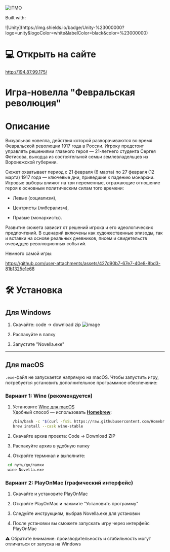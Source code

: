 ![ITMO](https://raw.githubusercontent.com/aimclub/open-source-ops/43bb283758b43d75ec1df0a6bb4ae3eb20066323/badges/ITMO_badge_rus.svg)

<p>Built with:</p> ![Unity](https://img.shields.io/badge/Unity-%23000000?logo=unity&logoColor=white&labelColor=black&color=%23000000)


# 💻 Открыть на сайте
http://194.87.99.175/

# Игра-новелла "Февральская революция"
# Описание
Визуальная новелла, действия которой разворачиваются во время Февральской революции 1917 года в России. Игроку предстоит управлять решениями главного героя — 21-летнего студента Сергея Фетисова, выходца из состоятельной семьи землевладельцев из Воронежской губернии.

Сюжет охватывает период с 21 февраля (6 марта) по 27 февраля (12 марта) 1917 года — ключевые дни, приведшие к падению монархии. Игровые выборы влияют на три переменные, отражающие отношение героя к основным политическим силам того времени:

- Левые (социализм),

- Центристы (либерализм),

- Правые (монархисты).

Развитие сюжета зависит от решений игрока и его идеологических предпочтений. В сценарий включены как художественные эпизоды, так и вставки на основе реальных дневников, писем и свидетельств очевидцев революционных событий.

Немного самой игры:

https://github.com/user-attachments/assets/427d90b7-67e7-40e8-8bd3-81b1325e1e68


# 🛠 Установка
## Для Windows 
1. Скачайте: code -> download zip
![image](https://github.com/user-attachments/assets/1531f31c-f672-4cae-82e1-d8a97fcccf38)

2. Распакуйте в папку

3. Запустите "Novella.exe"
---
## Для macOS  
`.exe`-файл не запускается напрямую на macOS. Чтобы запустить игру, потребуется установить дополнительное программное обеспечение:

### Вариант 1: Wine (рекомендуется)
1. Установите [Wine для macOS](https://wiki.winehq.org/MacOS)  
   Удобный способ — использовать **[Homebrew](https://brew.sh/)**:
   ``` bash
   /bin/bash -c "$(curl -fsSL https://raw.githubusercontent.com/Homebrew/install/HEAD/install.sh)"
   brew install --cask wine-stable
   ```
2. Скачайте архив проекта: Code → Download ZIP

3. Распакуйте архив в удобную папку

4. Откройте терминал и выполните:
 ``` bash
  cd путь/до/папки
  wine Novella.exe
   ```
### Вариант 2: PlayOnMac (графический интерфейс)
1. Скачайте и установите PlayOnMac

2. Откройте PlayOnMac и нажмите "Установить программу"

3. Следуйте инструкциям, выбрав Novella.exe для установки

4. После установки вы сможете запускать игру через интерфейс PlayOnMac

⚠ Обратите внимание: производительность и стабильность могут отличаться от запуска на Windows
